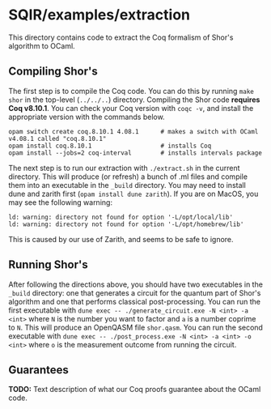 # SQIR/examples/extraction

This directory contains code to extract the Coq formalism of Shor's algorithm to OCaml.

## Compiling Shor's

The first step is to compile the Coq code. You can do this by running `make shor` in the top-level (`../../..`) directory. Compiling the Shor code **requires Coq v8.10.1**. You can check your Coq version with `coqc -v`, and install the appropriate version with the commands below.
```
opam switch create coq.8.10.1 4.08.1      # makes a switch with OCaml v4.08.1 called "coq.8.10.1"
opam install coq.8.10.1                   # installs Coq
opam install --jobs=2 coq-interval        # installs intervals package
```
The next step is to run our extraction with `./extract.sh` in the current directory. This will produce (or refresh) a bunch of .ml files and compile them into an executable in the `_build` directory. You may need to install dune and zarith first (`opam install dune zarith`). If you are on MacOS, you may see the following warning:
```
ld: warning: directory not found for option '-L/opt/local/lib'
ld: warning: directory not found for option '-L/opt/homebrew/lib'
```
This is caused by our use of Zarith, and seems to be safe to ignore.

## Running Shor's

After following the directions above, you should have two executables in the `_build` directory: one that generates a circuit for the quantum part of Shor's algorithm and one that performs classical post-processing. You can run the first executable with `dune exec -- ./generate_circuit.exe -N <int> -a <int>` where `N` is the number you want to factor and `a` is a number coprime to `N`. This will produce an OpenQASM file `shor.qasm`. You can run the second executable with `dune exec -- ./post_process.exe -N <int> -a <int> -o <int>` where `o` is the measurement outcome from running the circuit.

## Guarantees

**TODO:** Text description of what our Coq proofs guarantee about the OCaml code.